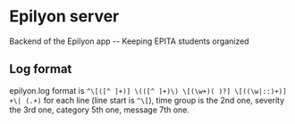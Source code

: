 # Epilyon server

Backend of the Epilyon app -- Keeping EPITA students organized

## Log format

epilyon.log format is `^\[([^ ]+)] \(([^ ]+)\) \[(\w+)( )?] \[((\w|::)+)] +\| (.+)` for each line (line start is `^\[`),
time group is the 2nd one, severity the 3rd one, category 5th one, message 7th one.